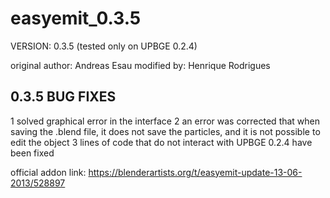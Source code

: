 # easyemit_0.3.5 
VERSION: 0.3.5 (tested only on UPBGE 0.2.4) 

original author: Andreas Esau
modified by: Henrique Rodrigues

## 0.3.5 BUG FIXES

1 solved graphical error in the interface
2 an error was corrected that when saving the .blend file, it does not save the particles, and it is not possible to edit the object
3 lines of code that do not interact with UPBGE 0.2.4 have been fixed

official addon link: https://blenderartists.org/t/easyemit-update-13-06-2013/528897
